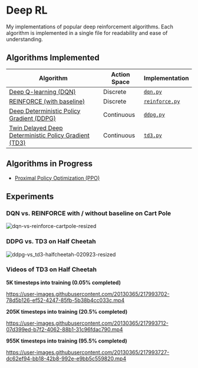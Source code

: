 # Deep RL
My implementations of popular deep reinforcement algorithms. Each algorithm is implemented in a single file for readability and ease of understanding.

## Algorithms Implemented
| Algorithm                                                                                          | Action Space | Implementation                                                                           |
|----------------------------------------------------------------------------------------------------|--------------|------------------------------------------------------------------------------------------|
| [Deep Q-learning (DQN)](https://arxiv.org/pdf/1312.5602.pdf)                                       | Discrete     | [`dqn.py`](https://github.com/andrewsingh/deep-rl/blob/main/algorithms/dqn.py)             |
| [REINFORCE (with baseline)](https://people.cs.umass.edu/~barto/courses/cs687/williams92simple.pdf) | Discrete     | [`reinforce.py`](https://github.com/andrewsingh/deep-rl/blob/main/algorithms/reinforce.py) |
| [Deep Deterministic Policy Gradient (DDPG)](https://arxiv.org/pdf/1509.02971.pdf)                  | Continuous   | [`ddpg.py`](https://github.com/andrewsingh/deep-rl/blob/main/algorithms/ddpg.py)           |
| [Twin Delayed Deep Deterministic Policy Gradient (TD3)](https://arxiv.org/pdf/1802.09477.pdf)      | Continuous   | [`td3.py`](https://github.com/andrewsingh/deep-rl/blob/main/algorithms/td3.py)             |


## Algorithms in Progress
- [Proximal Policy Optimization (PPO)](https://arxiv.org/pdf/1707.06347.pdf)

## Experiments
### DQN vs. REINFORCE with / without baseline on Cart Pole
![dqn-vs-reinforce-cartpole-resized](https://user-images.githubusercontent.com/20130365/216112242-36c6be1e-ca60-45cc-802f-b9640b89c885.png)


### DDPG vs. TD3 on Half Cheetah
![ddpg-vs_td3-halfcheetah-020923-resized](https://user-images.githubusercontent.com/20130365/217992777-e561fcbb-828f-4783-96f6-7389a20e964f.png)


### Videos of TD3 on Half Cheetah

**5K timesteps into training (0.05% completed)**

https://user-images.githubusercontent.com/20130365/217993702-78d5b126-ef52-4247-85fb-5b38b4cc033c.mp4


**205K timesteps into training (20.5% completed)**

https://user-images.githubusercontent.com/20130365/217993712-07d399ed-b7f2-4062-88b1-31c96fdac790.mp4


**955K timesteps into training (95.5% completed)**

https://user-images.githubusercontent.com/20130365/217993727-dc62ef94-bb18-42b8-992e-e9bb5c559820.mp4


